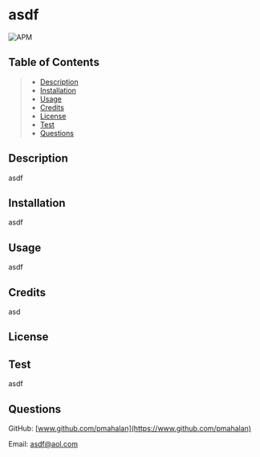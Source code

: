 # asdf

  ![APM](https://img.shields.io/badge/license-MIT-blue)

  ## Table of Contents
> - [Description](#description)
> - [Installation](#installation )
> - [Usage](#usage)
> - [Credits](#credits)
> - [License](#license)
> - [Test](#test)
> - [Questions](#questions)

## Description
asdf

## Installation 
asdf

## Usage
asdf

## Credits
asd

## License

## Test
asdf

## Questions
GitHub: [www.github.com/pmahalan](https://www.github.com/pmahalan)

Email: asdf@aol.com
